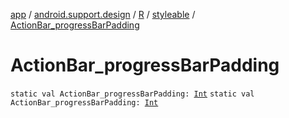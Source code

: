 [app](../../../index.md) / [android.support.design](../../index.md) / [R](../index.md) / [styleable](index.md) / [ActionBar_progressBarPadding](./-action-bar_progress-bar-padding.md)

# ActionBar_progressBarPadding

`static val ActionBar_progressBarPadding: `[`Int`](https://kotlinlang.org/api/latest/jvm/stdlib/kotlin/-int/index.html)
`static val ActionBar_progressBarPadding: `[`Int`](https://kotlinlang.org/api/latest/jvm/stdlib/kotlin/-int/index.html)
